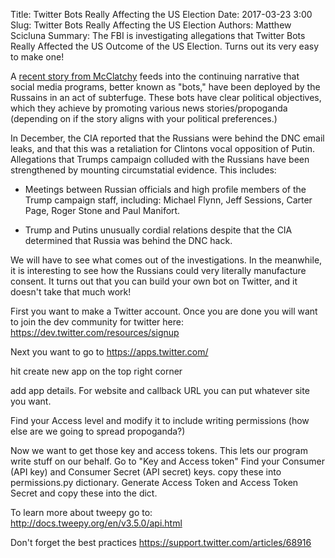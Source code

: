 Title: Twitter Bots Really Affecting the US Election
Date: 2017-03-23 3:00
Slug: Twitter Bots Really Affecting the US Election
Authors: Matthew Scicluna
Summary: The FBI is investigating allegations that Twitter Bots Really Affected the US Outcome of the US Election. Turns out its very easy to make one!

A [recent story from McClatchy](http://www.mcclatchydc.com/news/politics-government/white-house/article139695453.html) feeds into the continuing narrative that social media programs, better known as "bots," have been deployed by the Russains in an act of subterfuge. These bots have clear political objectives, which they achieve by promoting various news stories/propoganda (depending on if the story aligns with your political preferences.) 

In December, the CIA reported that the Russians were behind the DNC email leaks, and that this was a retaliation for Clintons vocal opposition of Putin. Allegations that Trumps campaign colluded with the Russians have been strengthened by mounting circumstatial evidence. This includes:

- Meetings between Russian officials and high profile members of the Trump campaign staff, including: Michael Flynn, Jeff Sessions, Carter Page, Roger Stone and Paul Manifort.

- Trump and Putins unusually cordial relations despite that the CIA determined that Russia was behind the DNC hack.

We will have to see what comes out of the investigations. In the meanwhile, it is interesting to see how the Russians could very literally manufacture consent. It turns out that you can build your own bot on Twitter, and it doesn't take that much work!

First you want to make a Twitter account. Once you are done you will want to join the dev community for twitter here:
https://dev.twitter.com/resources/signup

Next you want to go to 
https://apps.twitter.com/

hit create new app on the top right corner

add app details. For website and callback URL you can put whatever site you want.

Find your Access level and modify it to include writing permissions (how else are we going to spread propoganda?)

Now we want to get those key and access tokens. This lets our program write stuff on our behalf. Go to "Key and Access token"
Find your Consumer (API key) and Consumer Secret (API secret) keys. copy these into permissions.py dictionary. Generate Access Token and Access Token Secret and copy these into the dict.

To learn more about tweepy go to:
http://docs.tweepy.org/en/v3.5.0/api.html

Don't forget the best practices
https://support.twitter.com/articles/68916
